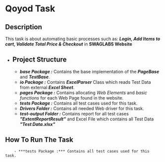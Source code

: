 # Qoyod Task

## Description

  This task is about automating basic processes such as: **_Login, Add Items to cart, Validate Total Price & Checkout_** in **SWAGLABS Website**

- ## **Project Structure**

    - ***base Package :*** Contains the base implementation of the **_PageBase_** and _**TestBase**_.
    - ***io Package :*** Contains _**ExcelParser**_ Class which reads Test Data from external _**Excel Sheet**_.
    - ***pages Package :*** Contains allocating _Web Elements_ and _basic functions_ for each Web Page found in the website.
    - ***tests Package :*** Contains all test cases used for this task.
    - ***Drivers Folder :*** Contains all needed Web driver for this task.
    - ***test-output Folder :*** Contains report for all test cases **_"ExtentReportResult"_** and Excel File which contains all Test Data _**"Test Data.xlsx"**_
    
## **How To Run The Task**
        - ***tests Package :*** Contains all test cases used for this task.

